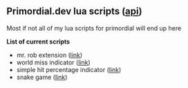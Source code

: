 ## Primordial.dev lua scripts ([api](https://docs.primordial.dev/#contributing))  ##
  
Most if not all of my lua scripts for primordial will end up here  
  
**List of current scripts**  
* mr. rob extension ([link](https://github.com/11x1/Lua/tree/main/Primordial.dev/mr.rob%2C%20a%20supportive%20rectangle%20extension))
* world miss indicator ([link](https://github.com/11x1/Lua/tree/main/Primordial.dev/world%20miss%20indicator))
* simple hit percentage indicator ([link](https://github.com/11x1/Lua/tree/main/Primordial.dev/hit%20percentage%20indicator))
* snake game ([link](https://github.com/11x1/Lua/tree/main/Primordial.dev/snake%20game))
